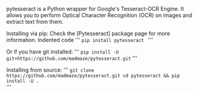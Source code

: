 pytesseract is a Python wrapper for Google's Tesseract-OCR Engine. It allows you to perform Optical Character Recognition (OCR) on images and extract text from them.

Installing via pip:
Check the [Pytesseract] package page for more information.
Indented code 
'''
`pip install pytesseract
`
'''

Or if you have git installed:
'''
`pip install -U git+https://github.com/madmaze/pytesseract.git`
'''

Installing from source:
'''
`git clone https://github.com/madmaze/pytesseract.git
cd pytesseract && pip install -U .	`										
'''
